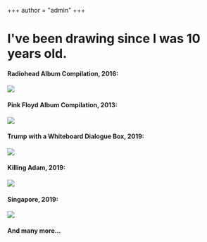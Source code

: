 +++
author = "admin"
+++

# I've been drawing since I was 10 years old.

#### Radiohead Album Compilation, 2016:

![](/img/radiohead.jpg)


#### Pink Floyd Album Compilation, 2013:

![](/img/pinkfloyd.jpg)

#### Trump with a Whiteboard Dialogue Box, 2019:

![](/img/trump.jpg)

#### Killing Adam, 2019:

![](/img/logic.jpg)

#### Singapore, 2019:

![](/img/singapore.jpg)

#### And many more...
